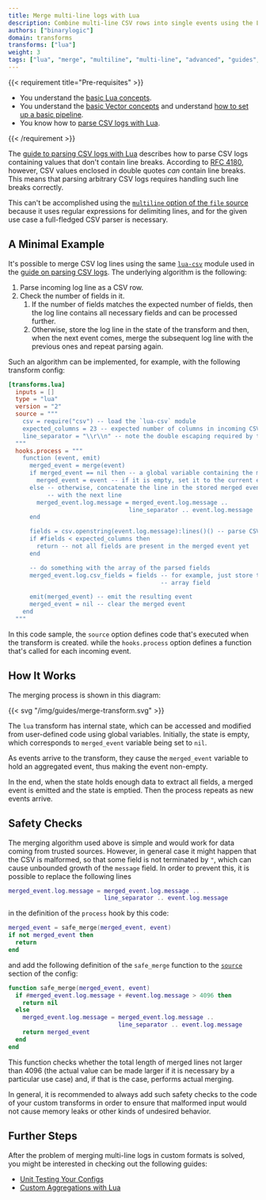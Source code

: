 ```yaml
---
title: Merge multi-line logs with Lua
description: Combine multi-line CSV rows into single events using the Lua transform
authors: ["binarylogic"]
domain: transforms
transforms: ["lua"]
weight: 3
tags: ["lua", "merge", "multiline", "multi-line", "advanced", "guides", "guide"]
---
```


{{< requirement title="Pre-requisites" >}}

* You understand the [basic Lua concepts][docs.transforms.lua].
* You understand the [basic Vector concepts][docs.about.concepts] and understand [how to set up a basic pipeline][docs.setup.quickstart].
* You know how to [parse CSV logs with Lua][guides.parsing-csv-logs-with-lua].

[docs.about.concepts]: /docs/about/concepts
[docs.setup.quickstart]: /docs/setup/quickstart
[docs.transforms.lua]: /docs/reference/configuration/transforms/lua
[guides.parsing-csv-logs-with-lua]: /guides/advanced/parsing-csv-logs-with-lua
{{< /requirement >}}

The [guide to parsing CSV logs with Lua][guides.parsing-csv-logs-with-lua] describes how to parse CSV logs containing
values that don't contain line breaks. According to [RFC 4180][urls.rfc_4180], however, CSV values enclosed in double
quotes *can* contain line breaks. This means that parsing arbitrary CSV logs requires handling such line breaks
correctly.

This can't be accomplished using the [`multiline` option of the `file` source][docs.sources.file#multiline] because it uses regular expressions for delimiting lines, and for the given use case a full-fledged CSV parser is necessary.

## A Minimal Example

It's possible to merge CSV log lines using the same [`lua-csv`][urls.lua_csv_repo] module used
in the [guide on parsing CSV logs][guides.parsing-csv-logs-with-lua]. The underlying algorithm is the following:

1. Parse incoming log line as a CSV row.
2. Check the number of fields in it.
   1. If the number of fields matches the expected number of fields,
      then the log line contains all necessary fields and can be
      processed further.
   2. Otherwise, store the log line in the state of the transform and
      then, when the next event comes, merge the subsequent log line
      with the previous ones and repeat parsing again.

Such an algorithm can be implemented, for example, with the following transform config:

```toml title="vector.toml"
[transforms.lua]
  inputs = []
  type = "lua"
  version = "2"
  source = """
    csv = require("csv") -- load the `lua-csv` module
    expected_columns = 23 -- expected number of columns in incoming CSV lines
    line_separator = "\\r\\n" -- note the double escaping required by the TOML format
  """
  hooks.process = """
    function (event, emit)
      merged_event = merge(event)
      if merged_event == nil then -- a global variable containing the merged event
        merged_event = event -- if it is empty, set it to the current event
      else -- otherwise, concatenate the line in the stored merged event
           -- with the next line
        merged_event.log.message = merged_event.log.message ..
                                  line_separator .. event.log.message
      end

      fields = csv.openstring(event.log.message):lines()() -- parse CSV
      if #fields < expected_columns then
        return -- not all fields are present in the merged event yet
      end

      -- do something with the array of the parsed fields
      merged_event.log.csv_fields = fields -- for example, just store them in an
                                           -- array field

      emit(merged_event) -- emit the resulting event
      merged_event = nil -- clear the merged event
    end
  """
```

In this code sample, the `source` option defines code that's executed when the transform is created.
while the `hooks.process` option defines a function that's called for each incoming event.

## How It Works

The merging process is shown in this diagram:

{{< svg "/img/guides/merge-transform.svg" >}}

The `lua` transform has internal state, which can be accessed and modified from user-defined code
using global variables. Initially, the state is empty, which corresponds to `merged_event` variable
being set to `nil`.

As events arrive to the transform, they cause the `merged_event` variable to hold an aggregated
event, thus making the event non-empty.

In the end, when the state holds enough data to extract all fields, a merged event is emitted and
the state is emptied. Then the process repeats as new events arrive.

## Safety Checks

The merging algorithm used above is simple and would work for data coming from trusted sources. However,
in general case it might happen that the CSV is malformed, so that some field is not terminated by `"`,
which can cause unbounded growth of the `message` field. In order to prevent this, it is possible to replace
the following lines

```lua
merged_event.log.message = merged_event.log.message ..
                           line_separator .. event.log.message
```

in the definition of the `process` hook by this code:

```lua
merged_event = safe_merge(merged_event, event)
if not merged_event then
  return
end
```

and add the following definition of the `safe_merge` function to the [`source`][docs.transforms.lua#source]
section of the config:

```lua
function safe_merge(merged_event, event)
  if #merged_event.log.message + #event.log.message > 4096 then
    return nil
  else
    merged_event.log.message = merged_event.log.message ..
                               line_separator .. event.log.message
    return merged_event
  end
end
```

This function checks whether the total length of merged lines not larger than 4096 (the actual value can be made
larger if it is necessary by a particular use case) and, if that is the case, performs actual merging.

In general, it is recommended to always add such safety checks to the code of your custom transforms in order to
ensure that malformed input would not cause memory leaks or other kinds of undesired behavior.

## Further Steps

After the problem of merging multi-line logs in custom formats is solved, you might be interested
in checking out the following guides:

* [Unit Testing Your Configs][guides.unit-testing]
* [Custom Aggregations with Lua][guides.advanced.custom-aggregations-with-lua]

[docs.about.concepts]: /docs/about/concepts/
[docs.setup.quickstart]: /docs/setup/quickstart/
[docs.sources.file#multiline]: /docs/reference/configuration/sources/file/#multiline
[docs.transforms.lua#source]: /docs/reference/configuration/transforms/lua/#source
[docs.transforms.lua]: /docs/reference/configuration/transforms/lua/
[guides.advanced.custom-aggregations-with-lua]: /guides/advanced/custom-aggregations-with-lua/
[guides.parsing-csv-logs-with-lua]: /guides/advanced/parsing-csv-logs-with-lua/
[guides.unit-testing]: /guides/level-up/unit-testing/
[urls.lua_csv_repo]: https://github.com/geoffleyland/lua-csv
[urls.rfc_4180]: https://tools.ietf.org/html/rfc4180
